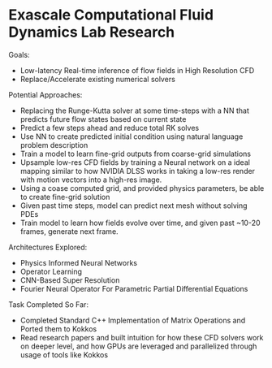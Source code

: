 # Exascale Computational Fluid Dynamics Lab Research

Goals:
- Low-latency Real-time inference of flow fields in High Resolution CFD
- Replace/Accelerate existing numerical solvers

Potential Approaches:
- Replacing the Runge-Kutta solver at some time-steps with a NN that predicts future flow states based on current state
- Predict a few steps ahead and reduce total RK solves
- Use NN to create predicted initial condition using natural language problem description
- Train a model to learn fine-grid outputs from coarse-grid simulations
- Upsample low-res CFD fields by training a Neural network on a ideal mapping similar to how NVIDIA DLSS works in taking a low-res render with motion vectors into a high-res image. 
- Using a coase computed grid, and provided physics parameters, be able to create fine-grid solution
- Given past time steps, model can predict next mesh without solving PDEs
- Train model to learn  how fields evolve over time, and given past ~10-20 frames, generate next frame.

Architectures Explored:
- Physics Informed Neural Networks
- Operator Learning
- CNN-Based Super Resolution
- Fourier Neural Operator For Parametric Partial Differential Equations

Task Completed So Far:
- Completed Standard C++ Implementation of Matrix Operations and Ported them to Kokkos
- Read research papers and built intuition for how these CFD solvers work on deeper level, and how GPUs are leveraged and parallelized through usage of tools like Kokkos
